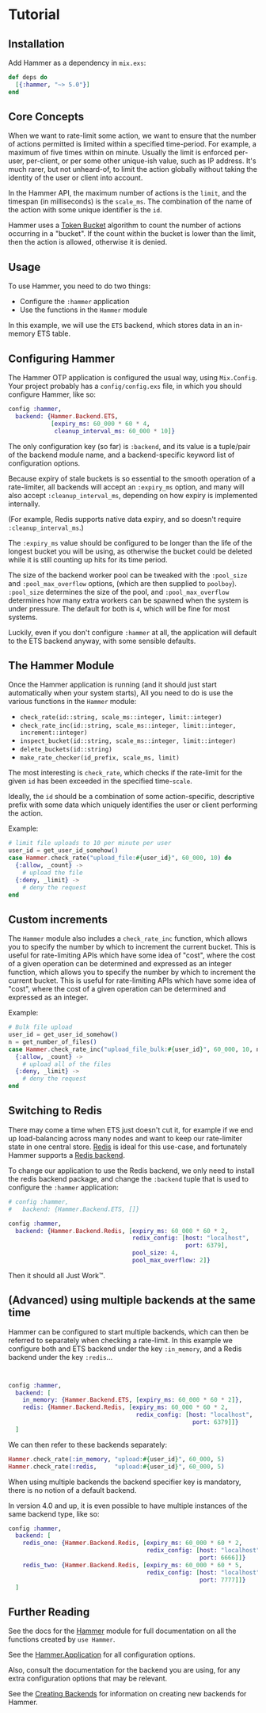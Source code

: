 # Tutorial


## Installation

Add Hammer as a dependency in `mix.exs`:

```elixir
def deps do
  [{:hammer, "~> 5.0"}]
end
```


## Core Concepts

When we want to rate-limit some action, we want to ensure that the number of
actions permitted is limited within a specified time-period. For example, a
maximum of five times within on minute. Usually the limit is enforced per-user,
per-client, or per some other unique-ish value, such as IP address. It's much
rarer, but not unheard-of, to limit the action globally without taking the
identity of the user or client into account.

In the Hammer API, the maximum number of actions is the `limit`, and the
timespan (in milliseconds) is the `scale_ms`. The combination of the name of the
action with some unique identifier is the `id`.

Hammer uses a [Token Bucket](https://en.wikipedia.org/wiki/Token_bucket)
algorithm to count the number of actions occurring in a "bucket". If the count
within the bucket is lower than the limit, then the action is allowed, otherwise
it is denied.


## Usage

To use Hammer, you need to do two things:

- Configure the `:hammer` application
- Use the functions in the `Hammer` module

In this example, we will use the `ETS` backend, which stores data in an
in-memory ETS table.


## Configuring Hammer

The Hammer OTP application is configured the usual way, using `Mix.Config`.
Your project probably has a `config/config.exs` file, in which you should
configure Hammer, like so:

```elixir
config :hammer,
  backend: {Hammer.Backend.ETS,
            [expiry_ms: 60_000 * 60 * 4,
             cleanup_interval_ms: 60_000 * 10]}
```

The only configuration key (so far) is `:backend`, and its value is a tuple/pair
of the backend module name, and a backend-specific keyword list of configuration
options.

Because expiry of stale buckets is so essential to the smooth operation of a
rate-limiter, all backends will accept an `:expiry_ms` option, and many will
also accept `:cleanup_interval_ms`, depending on how expiry is implemented
internally.

(For example, Redis supports native data expiry, and so doesn't require
`:cleanup_interval_ms`.)

The `:expiry_ms` value should be configured to be longer than the life of the
longest bucket you will be using, as otherwise the bucket could be deleted while
it is still counting up hits for its time period.

The size of the backend worker pool can be tweaked with the `:pool_size` and
`:pool_max_overflow` options, (which are then supplied to `poolboy`). `:pool_size`
determines the size of the pool, and `:pool_max_overflow` determines how many extra
workers can be spawned when the system is under pressure. The default for both is `4`,
which will be fine for most systems.

Luckily, even if you don't configure `:hammer` at all, the application will
default to the ETS backend anyway, with some sensible defaults.


## The Hammer Module

Once the Hammer application is running (and it should just start automatically
when your system starts), All you need to do is use the various functions in the
`Hammer` module:

- `check_rate(id::string, scale_ms::integer, limit::integer)`
- `check_rate_inc(id::string, scale_ms::integer, limit::integer, increment::integer)`
- `inspect_bucket(id::string, scale_ms::integer, limit::integer)`
- `delete_buckets(id::string)`
- `make_rate_checker(id_prefix, scale_ms, limit)`

The most interesting is `check_rate`, which checks if the rate-limit for the
given `id` has been exceeded in the specified time-`scale`.

Ideally, the `id` should be a combination of some action-specific, descriptive
prefix with some data which uniquely identifies the user or client performing
the action.

Example:

```elixir
# limit file uploads to 10 per minute per user
user_id = get_user_id_somehow()
case Hammer.check_rate("upload_file:#{user_id}", 60_000, 10) do
  {:allow, _count} ->
    # upload the file
  {:deny, _limit} ->
    # deny the request
end
```


## Custom increments

The `Hammer` module also includes  a `check_rate_inc` function, which allows you
to specify the number by which to increment the current bucket. This is useful
for rate-limiting APIs which have some idea of "cost", where the cost of a given
operation can be determined and expressed as an integer function, which allows you
to specify the number by which to increment the current bucket. This is useful
for rate-limiting APIs which have some idea of "cost", where the cost of a given
operation can be determined and expressed as an integer.

Example:

```elixir
# Bulk file upload
user_id = get_user_id_somehow()
n = get_number_of_files()
case Hammer.check_rate_inc("upload_file_bulk:#{user_id}", 60_000, 10, n) do
  {:allow, _count} ->
    # upload all of the files
  {:deny, _limit} ->
    # deny the request
end
```


## Switching to Redis

There may come a time when ETS just doesn't cut it, for example if we end up
load-balancing across many nodes and want to keep our rate-limiter state in one
central store. [Redis](https://redis.io) is ideal for this use-case, and
fortunately Hammer supports
a [Redis backend](https://github.com/ExHammer/hammer-backend-redis).

To change our application to use the Redis backend, we only need to install the
redis backend package, and change the `:backend` tuple that is used to configure
the `:hammer` application:

```elixir
# config :hammer,
#   backend: {Hammer.Backend.ETS, []}

config :hammer,
  backend: {Hammer.Backend.Redis, [expiry_ms: 60_000 * 60 * 2,
                                   redix_config: [host: "localhost",
                                                  port: 6379],
                                   pool_size: 4,
                                   pool_max_overflow: 2]}
```

Then it should all Just Work™.


## (Advanced) using multiple backends at the same time

Hammer can be configured to start multiple backends, which can then be referred
to separately when checking a rate-limit. In this example we configure both and
ETS backend under the key `:in_memory`, and a Redis backend under the key
`:redis`...

```elixir


config :hammer,
  backend: [
    in_memory: {Hammer.Backend.ETS, [expiry_ms: 60_000 * 60 * 2]},
    redis: {Hammer.Backend.Redis, [expiry_ms: 60_000 * 60 * 2,
                                    redix_config: [host: "localhost",
                                                    port: 6379]]}
  ]
```

We can then refer to these backends separately:

```elixir
Hammer.check_rate(:in_memory, "upload:#{user_id}", 60_000, 5)
Hammer.check_rate(:redis,     "upload:#{user_id}", 60_000, 5)
```

When using multiple backends the backend specifier key is mandatory, there is no
notion of a default backend.

In version 4.0 and up, it is even possible to have multiple instances of the same
backend type, like so:

```elixir
config :hammer,
  backend: [
    redis_one: {Hammer.Backend.Redis, [expiry_ms: 60_000 * 60 * 2,
                                       redix_config: [host: "localhost",
                                                      port: 6666]]}
    redis_two: {Hammer.Backend.Redis, [expiry_ms: 60_000 * 60 * 5,
                                       redix_config: [host: "localhost",
                                                      port: 7777]]}
  ]
```


## Further Reading

See the docs for the [Hammer](/hammer/Hammer.html) module for full documentation
on all the functions created by `use Hammer`.

See the [Hammer.Application](/hammer/Hammer.Application.html) for all
configuration options.

Also, consult the documentation for the backend you are using, for any extra
configuration options that may be relevant.

See the [Creating Backends](/hammer/creatingbackends.html) for information on
creating new backends for Hammer.
